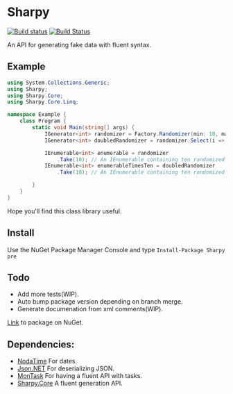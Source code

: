 # Sharpy #
[![Build status](https://ci.appveyor.com/api/projects/status/7xxovtd60q5gl3ln/branch/development?svg=true)](https://ci.appveyor.com/project/inputfalken/sharpy/branch/development) [![Build Status](https://travis-ci.org/inputfalken/Sharpy.svg?branch=development)](https://travis-ci.org/inputfalken/Sharpy)

An API for generating fake data with fluent syntax.

## Example ##
```csharp
using System.Collections.Generic;
using Sharpy;
using Sharpy.Core;
using Sharpy.Core.Linq;

namespace Example {
    class Program {
        static void Main(string[] args) {
            IGenerator<int> randomizer = Factory.Randomizer(min: 10, max: 100);
            IGenerator<int> doubledRandomizer = randomizer.Select(i => i * 2);

            IEnumerable<int> enumerable = randomizer
                .Take(10); // An IEnumerable containing ten randomized elements.
            IEnumerable<int> enumerableTimesTen = doubledRandomizer
                .Take(10); // An IEnumerable containing ten randomized elements which has been doubled. 

        }
    }
}
```


Hope you'll find this class library useful.
## Install ##
Use the NuGet Package Manager Console and type ```Install-Package Sharpy pre```

## Todo ##

* Add more tests(WIP).
* Auto bump package version depending on branch merge.
* Generate documenation from xml comments(WIP).

[Link](https://www.nuget.org/packages/Sharpy/) to package on NuGet.
## Dependencies:

* [NodaTime](https://github.com/nodatime/nodatime) For dates.
* [Json.NET](https://github.com/JamesNK/Newtonsoft.Json) For deserializing JSON.
* [MonTask](https://github.com/inputfalken/MonTask) For having a fluent API with tasks.
* [Sharpy.Core](https://github.com/inputfalken/Sharpy.Core) A fluent generation API.
